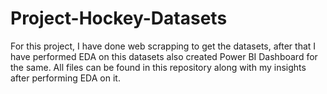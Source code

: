 # Project-Hockey-Datasets
For this project, I have done web scrapping to get the datasets, after that I have performed EDA on this datasets also created Power BI Dashboard for the same. All files can be found in this repository along with my insights after performing EDA on it.
